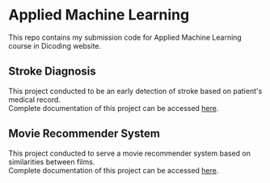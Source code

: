 # Applied Machine Learning
This repo contains my submission code for Applied Machine Learning course in Dicoding website.

## Stroke Diagnosis ##
This project conducted to be an early detection of stroke based on patient's medical record. <br>
Complete documentation of this project can be accessed [here](https://github.com/ahmdxrzky/applied-ml-dicoding/blob/main/project1/project1_laporan.md).

## Movie Recommender System ##
This project conducted to serve a movie recommender system based on similarities between films. <br>
Complete documentation of this project can be accessed [here](https://github.com/ahmdxrzky/applied-ml-dicoding/blob/main/project2/project2_laporan.md).
